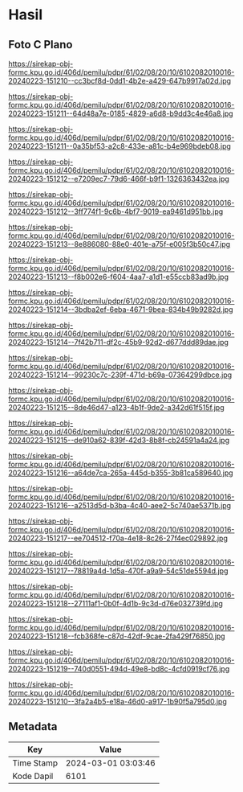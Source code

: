# Hasil

## Foto C Plano

https://sirekap-obj-formc.kpu.go.id/406d/pemilu/pdpr/61/02/08/20/10/6102082010016-20240223-151210--cc3bcf8d-0dd1-4b2e-a429-647b9917a02d.jpg

https://sirekap-obj-formc.kpu.go.id/406d/pemilu/pdpr/61/02/08/20/10/6102082010016-20240223-151211--64d48a7e-0185-4829-a6d8-b9dd3c4e46a8.jpg

https://sirekap-obj-formc.kpu.go.id/406d/pemilu/pdpr/61/02/08/20/10/6102082010016-20240223-151211--0a35bf53-a2c8-433e-a81c-b4e969bdeb08.jpg

https://sirekap-obj-formc.kpu.go.id/406d/pemilu/pdpr/61/02/08/20/10/6102082010016-20240223-151212--e7209ec7-79d6-466f-b9f1-1326363432ea.jpg

https://sirekap-obj-formc.kpu.go.id/406d/pemilu/pdpr/61/02/08/20/10/6102082010016-20240223-151212--3ff774f1-9c6b-4bf7-9019-ea9461d951bb.jpg

https://sirekap-obj-formc.kpu.go.id/406d/pemilu/pdpr/61/02/08/20/10/6102082010016-20240223-151213--8e886080-88e0-401e-a75f-e005f3b50c47.jpg

https://sirekap-obj-formc.kpu.go.id/406d/pemilu/pdpr/61/02/08/20/10/6102082010016-20240223-151213--f8b002e6-f604-4aa7-a1d1-e55ccb83ad9b.jpg

https://sirekap-obj-formc.kpu.go.id/406d/pemilu/pdpr/61/02/08/20/10/6102082010016-20240223-151214--3bdba2ef-6eba-4671-9bea-834b49b9282d.jpg

https://sirekap-obj-formc.kpu.go.id/406d/pemilu/pdpr/61/02/08/20/10/6102082010016-20240223-151214--7f42b711-df2c-45b9-92d2-d677ddd89dae.jpg

https://sirekap-obj-formc.kpu.go.id/406d/pemilu/pdpr/61/02/08/20/10/6102082010016-20240223-151214--99230c7c-239f-471d-b69a-07364299dbce.jpg

https://sirekap-obj-formc.kpu.go.id/406d/pemilu/pdpr/61/02/08/20/10/6102082010016-20240223-151215--8de46d47-a123-4b1f-9de2-a342d61f515f.jpg

https://sirekap-obj-formc.kpu.go.id/406d/pemilu/pdpr/61/02/08/20/10/6102082010016-20240223-151215--de910a62-839f-42d3-8b8f-cb24591a4a24.jpg

https://sirekap-obj-formc.kpu.go.id/406d/pemilu/pdpr/61/02/08/20/10/6102082010016-20240223-151216--a64de7ca-265a-445d-b355-3b81ca589640.jpg

https://sirekap-obj-formc.kpu.go.id/406d/pemilu/pdpr/61/02/08/20/10/6102082010016-20240223-151216--a2513d5d-b3ba-4c40-aee2-5c740ae5371b.jpg

https://sirekap-obj-formc.kpu.go.id/406d/pemilu/pdpr/61/02/08/20/10/6102082010016-20240223-151217--ee704512-f70a-4e18-8c26-27f4ec029892.jpg

https://sirekap-obj-formc.kpu.go.id/406d/pemilu/pdpr/61/02/08/20/10/6102082010016-20240223-151217--78819a4d-1d5a-470f-a9a9-54c51de5594d.jpg

https://sirekap-obj-formc.kpu.go.id/406d/pemilu/pdpr/61/02/08/20/10/6102082010016-20240223-151218--27111af1-0b0f-4d1b-9c3d-d76e032739fd.jpg

https://sirekap-obj-formc.kpu.go.id/406d/pemilu/pdpr/61/02/08/20/10/6102082010016-20240223-151218--fcb368fe-c87d-42df-9cae-2fa429f76850.jpg

https://sirekap-obj-formc.kpu.go.id/406d/pemilu/pdpr/61/02/08/20/10/6102082010016-20240223-151219--740d0551-494d-49e8-bd8c-4cfd0919cf76.jpg

https://sirekap-obj-formc.kpu.go.id/406d/pemilu/pdpr/61/02/08/20/10/6102082010016-20240223-151210--3fa2a4b5-e18a-46d0-a917-1b90f5a795d0.jpg


## Metadata

| Key        | Value               |
| ---------- | ------------------- |
| Time Stamp | 2024-03-01 03:03:46 |
| Kode Dapil | 6101                |



